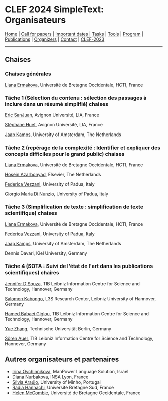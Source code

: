 # CLEF 2024 SimpleText: Organisateurs

[Home](./) | [Call for papers](./CFP) | [Important dates](./dates) | [Tasks](./tasks)  | [Tools](./tools) | 
[Program](./program) | [Publications](./publications) | [Organizers](./organizers) | [Contact](./contact) | [CLEF-2023](https://simpletext-project.com/2023/clef/)

---

## Chaises

### Chaises générales
[Liana Ermakova](https://nouveau.univ-brest.fr/hcti/fr/membre/liana-ermakova), Université de Bretagne Occidentale, HCTI, France

### Tâche 1 (Sélection du contenu : sélection des passages à inclure dans un résumé simplifié) chaises
[Eric SanJuan](https://termwatch.es/), Avignon Université, LIA, France

[Stéphane Huet](https://cv.archives-ouvertes.fr/shuet), Avignon Université, LIA, France

[Jaap Kamps](https://e.humanities.uva.nl/), University of Amsterdam, The Netherlands

### Tâche 2 (repérage de la complexité : Identifier et expliquer des concepts difficiles pour le grand public) chaises
[Liana Ermakova](https://nouveau.univ-brest.fr/hcti/fr/membre/liana-ermakova), Université de Bretagne Occidentale, HCTI, France

[Hosein Azarbonyad](https://scholar.google.com/citations?user=JHL38zQAAAAJ&hl=en), Elsevier, The Netherlands

[Federica Vezzani](https://www.dei.unipd.it/~vezzanif/), University of Padua, Italy

[Giorgio Maria Di Nunzio](https://www.dei.unipd.it/~dinunzio/MyAcademicPage/Welcome.html), University of Padua, Italy

### Tâche 3 (Simplification de texte : simplification de texte scientifique) chaises
[Liana Ermakova](https://nouveau.univ-brest.fr/hcti/fr/membre/liana-ermakova), Université de Bretagne Occidentale, HCTI, France

[Federica Vezzani](https://www.dei.unipd.it/~vezzanif/), University of Padua, Italy

[Jaap Kamps](https://e.humanities.uva.nl/), University of Amsterdam, The Netherlands

Dennis Davari, Kiel University, Germany

### Tâche 4 (SOTA : Suivi de l'état de l'art dans les publications scientifiques) chaires
[Jennifer D'Souza](https://www.tib.eu/en/research-development/research-groups-and-labs/data-science-and-digital-libraries/staff/jennifer-dsouza), TIB Leibniz Information Centre for Science and Technology, Hannover, Germany

[Salomon Kabongo](https://skabongo.github.io/), L3S Research Center, Leibniz University of Hannover, Germany

[Hamed Babaei Giglou](https://scholar.google.com/citations?user=Sehm6tMAAAAJ&hl=en), TIB Leibniz Information Centre for Science and Technology, Hannover, Germany

[Yue Zhang](https://www.researchgate.net/profile/Yue-Zhang-231), Technische Universität Berlin, Germany

[Sören Auer](https://www.tib.eu/de/forschung-entwicklung/forschungsgruppen-und-labs/data-science-and-digital-libraries/mitarbeiterinnen-und-mitarbeiter/soeren-auer), TIB Leibniz Information Centre for Science and Technology, Hannover, Germany

## Autres organisateurs et partenaires
* [Irina Ovchinnikova](https://independent.academia.edu/OvchinnikovaIrina), ManPower Language Solution, Israel
* [Diana Nurbakova](https://liris.cnrs.fr/en/member-page/diana-nurbakova), INSA Lyon, France
* [Sílvia Araújo](https://www.researchgate.net/profile/Silvia-Araujo-2), University of Minho, Portugal
* [Radia Hannachi](https://cv.hal.science/radia-hannachi), Université Bretagne Sud, France
* [Helen McCombie](https://www.linkedin.com/in/helen-mccombie-a7a2176a/?originalSubdomain=fr), Université de Bretagne Occidentale, France
